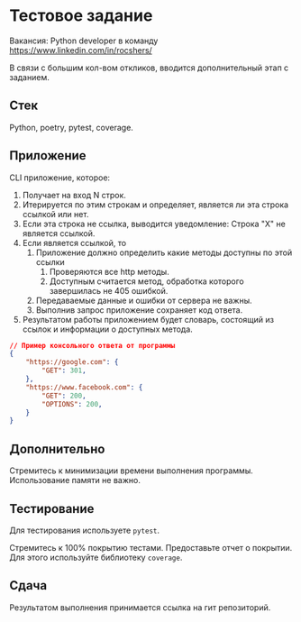 # Тестовое задание

Вакансия: Python developer в команду https://www.linkedin.com/in/rocshers/

В связи с большим кол-вом откликов, вводится дополнительный этап с заданием. 
## Стек

Python, poetry, pytest, coverage.

## Приложение

CLI приложение, которое:

1) Получает на вход N строк.
2) Итерируется по этим строкам и определяет, является ли эта строка ссылкой или нет.
3) Если эта строка не ссылка, выводится уведомление: Строка "X" не является ссылкой.
4) Если является ссылкой, то
	1) Приложение должно определить какие методы доступны по этой ссылки
		1) Проверяются все http методы.
		2) Доступным считается метод, обработка которого завершилась не 405 ошибкой.
	3) Передаваемые данные и ошибки от сервера не важны.
	4) Выполнив запрос приложение сохраняет код ответа.
6) Результатом работы приложением будет словарь, состоящий из ссылок и информации о доступных метода.


```json
// Пример консольного ответа от программы
{
	"https://google.com": {
		"GET": 301,
	},
	"https://www.facebook.com": {
		"GET": 200,
		"OPTIONS": 200,
	}
}
```


## Дополнительно

Стремитесь к минимизации времени выполнения программы. Использование памяти не важно.

## Тестирование

Для тестирования используете `pytest`.

Стремитесь к 100% покрытию тестами.
Предоставьте отчет о покрытии. Для этого используйте библиотеку `coverage`.

## Сдача

Результатом выполнения принимается ссылка на гит репозиторий.


